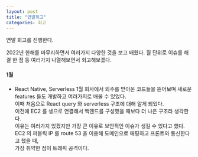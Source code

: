 ```yaml
---
layout: post
title: "연말회고"
categories: 회고
---
```

연말 회고를 진행한다.

2022년 한해를 마무리하면서 여러가지 다양한 것을 보고 배웠다.
월 단위로 이슈를 해결 한 점 등 여러가지 나열해보면서 회고해보겠다.

#### 1월
- React Native, Serverless
1월 회사에서 외주를 받아온 코드들을 뜯어보며 새로운 features 들도 개발하고 여러가지로 배울 수 있었다.  
이때 처음으로 React query 와 serverless 구조에 대해 알게 되었다.  
이전에 EC2 를 생으로 연결해서 백엔드를 구성했을 때보다 더 나은 구조라 생각한다.  
이유는 여러가지 있겠지만 가장 큰 이유로 보안적인 이슈가 생길 수 있다고 했다.  
EC2 의 퍼블릭 IP 를 route 53 을 이용해 도메인으로 매핑하고 프론트와 통신한다고 했을 때,  
가장 취약한 점이 트래픽 공격이다.